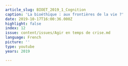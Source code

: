 ```yaml
---
article_slug: BIOET_2019_1_Cognition
caption: 'La bioéthique : aux frontières de la vie ?'
date: 2019-10-17T16:00:36.000Z
highlight: false
index: 12
issue: content/issues/Agir en temps de crise.md
language: French
picture: ''
type: youtube
years: 2019

---
```

